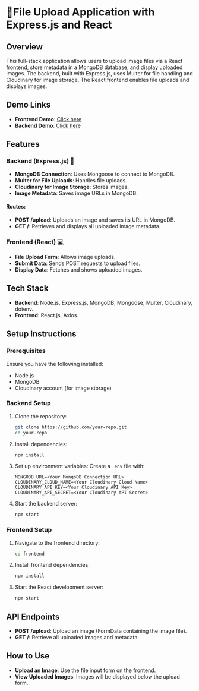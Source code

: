 # 📂File Upload Application with Express.js and React

## Overview
This full-stack application allows users to upload image files via a React frontend, store metadata in a MongoDB database, and display uploaded images. The backend, built with Express.js, uses Multer for file handling and Cloudinary for image storage. The React frontend enables file uploads and displays images.

## Demo Links
- **Frontend Demo**: [Click here](https://multer-frontend.vercel.app/)
- **Backend Demo**: [Click here](https://multer-backend-xi.vercel.app/)

## Features

### Backend (Express.js) 🚀
- **MongoDB Connection**: Uses Mongoose to connect to MongoDB. 
- **Multer for File Uploads**: Handles file uploads. 
- **Cloudinary for Image Storage**: Stores images. 
- **Image Metadata**: Saves image URLs in MongoDB. 

#### Routes:
- **POST /upload**: Uploads an image and saves its URL in MongoDB.
- **GET /**: Retrieves and displays all uploaded image metadata.

### Frontend (React) 💻
- **File Upload Form**: Allows image uploads.
- **Submit Data**: Sends POST requests to upload files.
- **Display Data**: Fetches and shows uploaded images.

## Tech Stack
- **Backend**: Node.js, Express.js, MongoDB, Mongoose, Multer, Cloudinary, dotenv.
- **Frontend**: React.js, Axios.

## Setup Instructions

### Prerequisites
Ensure you have the following installed:
- Node.js
- MongoDB
- Cloudinary account (for image storage)

### Backend Setup
1. Clone the repository:
    ```bash
    git clone https://github.com/your-repo.git
    cd your-repo
    ```
2. Install dependencies:
    ```bash
    npm install
    ```
3. Set up environment variables:
    Create a `.env` file with:
    ```env
    MONGODB_URL=<Your MongoDB Connection URL>
    CLOUDINARY_CLOUD_NAME=<Your Cloudinary Cloud Name>
    CLOUDINARY_API_KEY=<Your Cloudinary API Key>
    CLOUDINARY_API_SECRET=<Your Cloudinary API Secret>
    ```
4. Start the backend server:
    ```bash
    npm start
    ```

### Frontend Setup
1. Navigate to the frontend directory:
    ```bash
    cd frontend
    ```
2. Install frontend dependencies:
    ```bash
    npm install
    ```
3. Start the React development server:
    ```bash
    npm start
    ```
## API Endpoints
- **POST /upload**: Upload an image (FormData containing the image file).
- **GET /**: Retrieve all uploaded images and metadata.

## How to Use
- **Upload an Image**: Use the file input form on the frontend.
- **View Uploaded Images**: Images will be displayed below the upload form.
